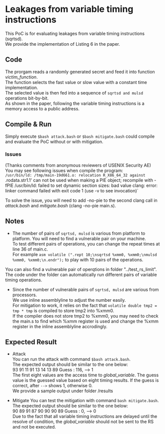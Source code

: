 # Leakages from variable timing instructions
This PoC is for evaluating leakages from variable timing instructions (sqrtsd).  
We provide the implementation of Listing 6 in the paper.  

## Code
The prorgam reads a randomly generated secret and feed it into function *victim_function*.  
The function selects the fast value or slow value with a constant time implementation.  
The selected value is then fed into a sequence of `sqrtsd and mulsd` operations bit-by-bit.  
As shown in the paper, following the variable timing instructions 
is a memory access to a public address.  

## Compile & Run
Simply execute `$bash attack.bash` or `$bash mitigate.bash` could compile and evaluate the PoC 
without or with mitigation.

### Issues
(Thanks comments from anonymous reviewers of USENIX Security AE)  
You may see following issues when compile the program:  
`/usr/bin/ld: /tmp/main-19d661.o: relocation R_X86_64_32 against `.rodata.str1.1' can not be used when making a PIE object; recompile with -fPIE
/usr/bin/ld: failed to set dynamic section sizes: bad value
clang: error: linker command failed with exit code 1 (use -v to see invocation)`

To solve the issue, you will need to add -no-pie to the second clang call in *attack.bash* and *mitigate.bash* (clang -no-pie main.s).

## Notes
- The number of pairs of `sqrtsd, mulsd` is various from platform to platform. 
You will need to find a vulnerable pair on your machine.  
To test different pairs of operations, you can change the repeat times at line 36 of main.c.  
For example `asm volatile (".rept 10;\nsqrtsd %xmm0, %xmm0;\nmulsd %xmm0, %xmm0;\n.endr");` 
to play with 10 pairs of the operations.

You can also find a vulnerable pair of operqtions in folder "../test_rs_limit".  
The code under the folder can automatically run different pairs of variable timing operations.

- Since the number of vulnerable pairs of `sqrtsd, mulsd` are various from processors.  
We use inline assemblyline to adjust the number easily.  
For mitigation to work, it relies on the fact that `volatile double tmp2 = tmp * tmp` 
is compiled to store tmp2 into %xmm0.  
If the compiler does not store tmp2 to %xmm0, you may need to check the main.s to find which %xmm register is used and change the %xmm register in the inline assemblyline accrodingly.

## Expected Result
- Attack  
You can run the attack with command `$bash attack.bash`.  
The expected output should be similar to the one below:  
93  91  11  91  13  14  13  89 Guess : 116, --> 1  
The first eight values are the access time to *global_variable*. The guess value is the guessed value based on eight timing results. If the guess is correct, after `-->` shows 1, otherwise 0.  
We provide a sample output under folder /results

- Mitigate
You can test the mitigation with command `bash mitigate.bash`.
The expected output should be similar to the one below:  
90  89  91  87  90  90  90  89 Guess :   0, --> 0  
Due to the fact that all variable timing instructions are delayed until the resolve of condition, 
the *global_variable* should not be sent to the RS and not be executed.


